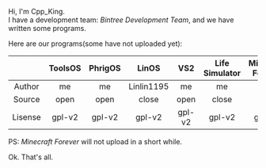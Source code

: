 Hi, I'm Cpp_King.  
I have a development team: *Bintree Development Team*, and we have written some programs.

Here are our programs(some have not uploaded yet):

|        | ToolsOS | PhrigOS | LinOS | VS2 | Life Simulator | Minecraft Forever |
| :----: | :-----: | :-----: | :---: | :-: | :------------: | :---------------: |
| Author | me | me | Linlin1195 | me | me | me |
| Source | open | open | close | open | close | open |
| Lisense | gpl-v2 | gpl-v2 | gpl-v2 | gpl-v2 | gpl-v2 | gpl-v2 |

PS: *Minecraft Forever* will not upload in a short while.

Ok. That's all.
